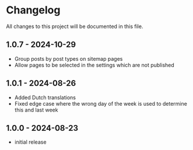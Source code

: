 # Changelog

All changes to this project will be documented in this file.

## 1.0.7 - 2024-10-29

- Group posts by post types on sitemap pages
- Allow pages to be selected in the settings which are not published

## 1.0.1 - 2024-08-26

- Added Dutch translations
- Fixed edge case where the wrong day of the week is used to determine this and last week

## 1.0.0 - 2024-08-23

- initial release
